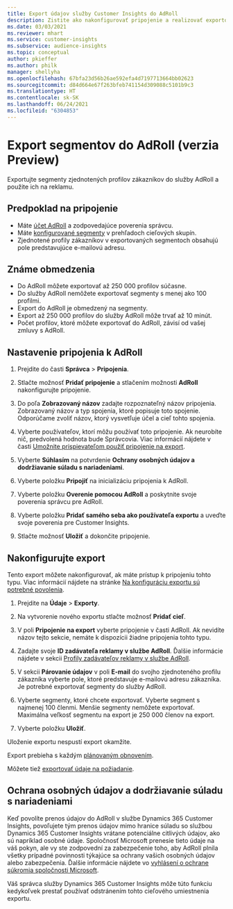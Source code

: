 ```yaml
---
title: Export údajov služby Customer Insights do AdRoll
description: Zistite ako nakonfigurovať pripojenie a realizovať exportovanie do AdRoll.
ms.date: 03/03/2021
ms.reviewer: mhart
ms.service: customer-insights
ms.subservice: audience-insights
ms.topic: conceptual
author: pkieffer
ms.author: philk
manager: shellyha
ms.openlocfilehash: 67bfa23d56b26ae592efa4d7197713664bb02623
ms.sourcegitcommit: d84d664e67f263bfeb741154d309088c5101b9c3
ms.translationtype: HT
ms.contentlocale: sk-SK
ms.lasthandoff: 06/24/2021
ms.locfileid: "6304853"
---
```

# <a name="export-segments-to-adroll-preview"></a>Export segmentov do AdRoll (verzia Preview)

Exportujte segmenty zjednotených profilov zákazníkov do služby AdRoll a použite ich na reklamu. 

## <a name="prerequisites-for-a-connection"></a>Predpoklad na pripojenie

-   Máte [účet AdRoll](https://www.adroll.com/) a zodpovedajúce poverenia správcu.
-   Máte [konfigurované segmenty](segments.md) v prehľadoch cieľových skupín.
-   Zjednotené profily zákazníkov v exportovaných segmentoch obsahujú pole predstavujúce e-mailovú adresu.

## <a name="known-limitations"></a>Známe obmedzenia

- Do AdRoll môžete exportovať až 250 000 profilov súčasne.
- Do služby AdRoll nemôžete exportovať segmenty s menej ako 100 profilmi. 
- Export do AdRoll je obmedzený na segmenty.
- Export až 250 000 profilov do služby AdRoll môže trvať až 10 minút. 
- Počet profilov, ktoré môžete exportovať do AdRoll, závisí od vašej zmluvy s AdRoll.

## <a name="set-up-connection-to-adroll"></a>Nastavenie pripojenia k AdRoll

1. Prejdite do časti **Správca** > **Pripojenia**.

1. Stlačte možnosť **Pridať pripojenie** a stlačením možnosti **AdRoll** nakonfigurujte pripojenie.

1. Do poľa **Zobrazovaný názov** zadajte rozpoznateľný názov pripojenia. Zobrazovaný názov a typ spojenia, ktoré popisuje toto spojenie. Odporúčame zvoliť názov, ktorý vysvetľuje účel a cieľ tohto spojenia.

1. Vyberte používateľov, ktorí môžu používať toto pripojenie. Ak neurobíte nič, predvolená hodnota bude Správcovia. Viac informácií nájdete v časti [Umožnite prispievateľom použiť pripojenie na export](connections.md#allow-contributors-to-use-a-connection-for-exports).

1. Vyberte **Súhlasím** na potvrdenie **Ochrany osobných údajov a dodržiavanie súladu s nariadeniami**.

1. Vyberte položku **Pripojiť** na inicializáciu pripojenia k AdRoll.

1. Vyberte položku **Overenie pomocou AdRoll** a poskytnite svoje poverenia správcu pre AdRoll. 

1. Vyberte položku **Pridať samého seba ako používateľa exportu** a uveďte svoje poverenia pre Customer Insights.

1. Stlačte možnosť **Uložiť** a dokončite pripojenie.

## <a name="configure-an-export"></a>Nakonfigurujte export

Tento export môžete nakonfigurovať, ak máte prístup k pripojeniu tohto typu. Viac informácií nájdete na stránke [Na konfiguráciu exportu sú potrebné povolenia](export-destinations.md#set-up-a-new-export).

1. Prejdite na **Údaje** > **Exporty**.

1. Na vytvorenie nového exportu stlačte možnosť **Pridať cieľ**.

1. V poli **Pripojenie na export** vyberte pripojenie v časti AdRoll. Ak nevidíte názov tejto sekcie, nemáte k dispozícii žiadne pripojenia tohto typu.

1. Zadajte svoje **ID zadávateľa reklamy v službe AdRoll**. Ďalšie informácie nájdete v sekcii [Profily zadávateľov reklamy v službe AdRoll](https://help.adroll.com/hc/articles/212011838-Advertiser-Profiles).

3. V sekcii **Párovanie údajov** v poli **E-mail** do svojho zjednoteného profilu zákazníka vyberte pole, ktoré predstavuje e-mailovú adresu zákazníka. Je potrebné exportovať segmenty do služby AdRoll.

1. Vyberte segmenty, ktoré chcete exportovať. Vyberte segment s najmenej 100 členmi. Menšie segmenty nemôžete exportovať. Maximálna veľkosť segmentu na export je 250 000 členov na export. 

1. Vyberte položku **Uložiť**.

Uloženie exportu nespustí export okamžite.

Export prebieha s každým [plánovaným obnovením](system.md#schedule-tab). 

Môžete tiež [exportovať údaje na požiadanie](export-destinations.md#run-exports-on-demand). 


## <a name="data-privacy-and-compliance"></a>Ochrana osobných údajov a dodržiavanie súladu s nariadeniami

Keď povolíte prenos údajov do AdRoll v službe Dynamics 365 Customer Insights, povoľujete tým prenos údajov mimo hranice súladu so službou Dynamics 365 Customer Insights vrátane potenciálne citlivých údajov, ako sú napríklad osobné údaje. Spoločnosť Microsoft prenesie tieto údaje na váš pokyn, ale vy ste zodpovední za zabezpečenie toho, aby AdRoll plnila všetky prípadné povinnosti týkajúce sa ochrany vašich osobných údajov alebo zabezpečenia. Ďalšie informácie nájdete vo [vyhlásení o ochrane súkromia spoločnosti Microsoft](https://go.microsoft.com/fwlink/?linkid=396732).

Váš správca služby Dynamics 365 Customer Insights môže túto funkciu kedykoľvek prestať používať odstránením tohto cieľového umiestnenia exportu.
